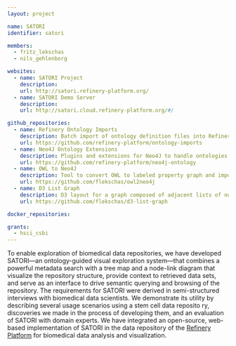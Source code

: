 ```yaml
---
layout: project

name: SATORI
identifier: satori

members:
  - fritz_lekschas
  - nils_gehlenborg

websites:
  - name: SATORI Project
    description: 
    url: http://satori.refinery-platform.org/
  - name: SATORI Demo Server
    description: 
    url: http://satori.cloud.refinery-platform.org/#/

github_repositories:
  - name: Refinery Ontology Imports
    description: Batch import of ontology definition files into Refinery.
    url: https://github.com/refinery-platform/ontology-imports
  - name: Neo4J Ontology Extensions
    description: Plugins and extensions for Neo4J to handle ontologies.
    url: https://github.com/refinery-platform/neo4j-ontology
  - name: OWL to Neo4J
    description: Tool to convert OWL to labeled property graph and import into Neo4J.
    url: https://github.com/flekschas/owl2neo4j
  - name: D3 List Graph
    description: D3 layout for a graph composed of adjacent lists of nodes.
    url: https://github.com/flekschas/d3-list-graph

docker_repositories:

grants:
  - hsci_csbi
---
```

To enable exploration of biomedical data repositories, we have developed SATORI—an ontology-guided visual exploration system—that combines a powerful metadata search with a tree map and a node-link diagram that visualize the repository structure, provide context to retrieved data sets, and serve as an interface to drive semantic querying and browsing of the repository. The requirements for SATORI were derived in semi-structured interviews with biomedical data scientists. We demonstrate its utility by describing several usage scenarios using a stem cell data reposito ry, discoveries we made in the process of developing them, and an evaluation of SATORI with domain experts. We have integrated an open-source, web-based implementation of SATORI in the data repository of the [Refinery Platform]() for biomedical data analysis and visualization.
